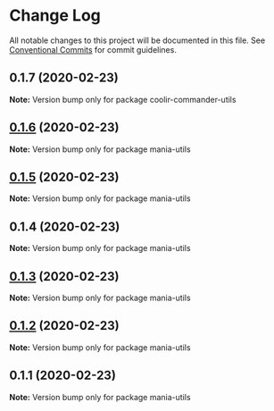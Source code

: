 # Change Log

All notable changes to this project will be documented in this file.
See [Conventional Commits](https://conventionalcommits.org) for commit guidelines.

## 0.1.7 (2020-02-23)

**Note:** Version bump only for package coolir-commander-utils





## [0.1.6](https://github.com/coolir/coolir-commander/compare/mania-utils@0.1.5...mania-utils@0.1.6) (2020-02-23)

**Note:** Version bump only for package mania-utils

## [0.1.5](https://github.com/coolir/coolir-commander/compare/mania-utils@0.1.4...mania-utils@0.1.5) (2020-02-23)

**Note:** Version bump only for package mania-utils

## 0.1.4 (2020-02-23)

**Note:** Version bump only for package mania-utils

## [0.1.3](https://github.com/coolir/coolir-commander/compare/mania-utils@0.1.2...mania-utils@0.1.3) (2020-02-23)

**Note:** Version bump only for package mania-utils

## [0.1.2](https://github.com/coolir/coolir-commander/compare/mania-utils@0.1.1...mania-utils@0.1.2) (2020-02-23)

**Note:** Version bump only for package mania-utils

## 0.1.1 (2020-02-23)

**Note:** Version bump only for package mania-utils
